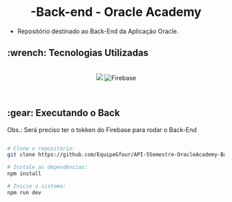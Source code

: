 <p align="center">
<h1 align="center"> -Back-end - Oracle Academy </h1>

 - Repositório destinado ao Back-End da Aplicação Oracle.

<h2>:wrench: Tecnologias Utilizadas</h2>
<p align="center">
<br>

<img src="https://img.shields.io/badge/TypeScript-CED4DA?style=for-the-badge&logo=typescript&logoColor=007ACC"/>
<img src="https://img.shields.io/badge/Firebase-CED4DA?style=for-the-badge&logo=firebase&logoColor=3670A0" alt="Firebase" />

 
</p>
<br>

<h2> :gear: Executando o Back </h2>
Obs.: Será preciso ter o tokken do Firebase para rodar o Back-End

```bash

# Clone o repositório:
git clone https://github.com/EquipeGfour/API-5Semestre-OracleAcademy-BackEnd.git

# Instale as dependências:
npm install

# Inicie o sistema:
npm run dev
```
<br>


